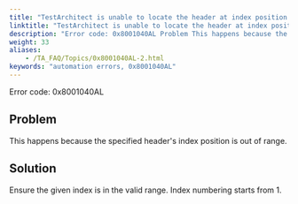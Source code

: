 ```yaml
--- 
title: "TestArchitect is unable to locate the header at index position *<index\\>*. The index value is out of range."
linktitle: "TestArchitect is unable to locate the header at index position <index\\>. The index value is out of range."
description: "Error code: 0x8001040AL Problem This happens because the specified header's index position is out of range. Solution Ensure the given index is in the valid range. Index numbering starts from 1."
weight: 33
aliases: 
    - /TA_FAQ/Topics/0x8001040AL-2.html
keywords: "automation errors, 0x8001040AL"
---
```


Error code: 0x8001040AL

## Problem

This happens because the specified header's index position is out of range.

## Solution

Ensure the given index is in the valid range. Index numbering starts from 1.




